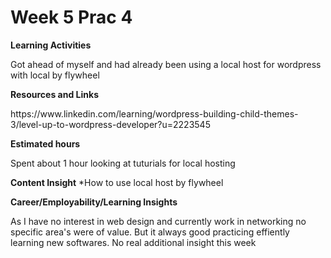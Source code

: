 <h1>Week 5 Prac 4</h1>

<b>Learning Activities</b>

<p>Got ahead of myself and had already been using a local host for wordpress with local by flywheel</p>

<b>Resources and Links</b>
<p>https://www.linkedin.com/learning/wordpress-building-child-themes-3/level-up-to-wordpress-developer?u=2223545</P>

<b>Estimated hours</b>
<p>Spent about 1 hour looking at tuturials for local hosting</P>

<b>Content Insight</b>
*How to use local host by flywheel

<b>Career/Employability/Learning Insights</b>
<p>As I have no interest in web design and currently work in networking no specific area's were of value. But it always good practicing effiently learning new softwares. No real additional insight this week</p>

